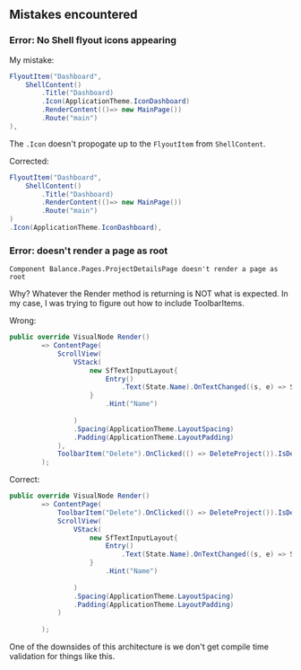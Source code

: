 ## Mistakes encountered

### Error: No Shell flyout icons appearing

My mistake:

```csharp
FlyoutItem("Dashboard",
    ShellContent()
        .Title("Dashboard)
        .Icon(ApplicationTheme.IconDashboard)
        .RenderContent(()=> new MainPage())
        .Route("main")
),
```

The `.Icon` doesn't propogate up to the `FlyoutItem` from `ShellContent`.

Corrected:

```csharp
FlyoutItem("Dashboard",
    ShellContent()
        .Title("Dashboard)
        .RenderContent(()=> new MainPage())
        .Route("main")
)
.Icon(ApplicationTheme.IconDashboard),
```

### Error: doesn't render a page as root

```
Component Balance.Pages.ProjectDetailsPage doesn't render a page as root
```

Why? Whatever the Render method is returning is NOT what is expected. In my case, I was trying to figure out how to include ToolbarItems.

Wrong:

```csharp
public override VisualNode Render()
        => ContentPage(
            ScrollView(
                VStack(
                    new SfTextInputLayout{
                        Entry()
                            .Text(State.Name).OnTextChanged((s, e) => State.Name = e.NewTextValue)
                    }
                        .Hint("Name")
                        
                )
                .Spacing(ApplicationTheme.LayoutSpacing)
                .Padding(ApplicationTheme.LayoutPadding)
            ),
            ToolbarItem("Delete").OnClicked(() => DeleteProject()).IsDestructive(true)
        );
```

Correct:

```csharp
public override VisualNode Render()
        => ContentPage(
            ToolbarItem("Delete").OnClicked(() => DeleteProject()).IsDestructive(true),
            ScrollView(
                VStack(
                    new SfTextInputLayout{
                        Entry()
                            .Text(State.Name).OnTextChanged((s, e) => State.Name = e.NewTextValue)
                    }
                        .Hint("Name")
                        
                )
                .Spacing(ApplicationTheme.LayoutSpacing)
                .Padding(ApplicationTheme.LayoutPadding)
            )
            
        );
```

One of the downsides of this architecture is we don't get compile time validation for things like this.